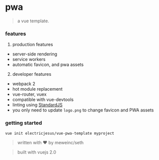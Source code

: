 # pwa

> a vue template.

### features

1. production features

 - server-side rendering
 - service workers
 - automatic favicon, and pwa assets

2.  developer features

 - webpack 2
 - hot module replacement
 - vue-router, vuex
 - compatible with vue-devtools
 - linting using [StandardJS](http://standardjs.com/)
 - you only need to update `logo.png` to change favicon and PWA assets

### getting started

    vue init electricjesus/vue-pwa-template myproject

> written with ❤ by meweinc/seth

> built with vuejs 2.0
